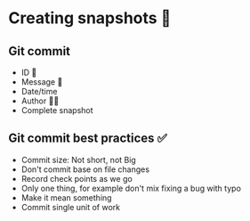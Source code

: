 # Creating snapshots 📸

## Git commit

- ID 🪪
- Message 💬
- Date/time
- Author 👨‍💻
- Complete snapshot

## Git commit best practices ✅

- Commit size: Not short, not Big
- Don't commit base on file changes
- Record check points as we go
- Only one thing, for example don't mix fixing a bug with typo
- Make it mean something
- Commit single unit of work